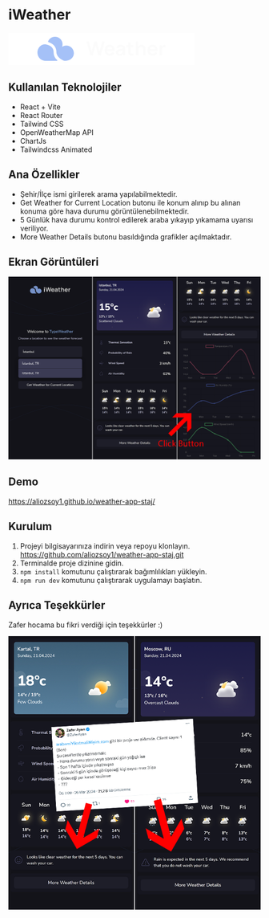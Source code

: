 # iWeather

![Weather App Screenshot](./src/images/logo.svg)

## Kullanılan Teknolojiler

- React + Vite
- React Router
- Tailwind CSS
- OpenWeatherMap API
- ChartJs
- Tailwindcss Animated

## Ana Özellikler

- Şehir/İlçe ismi girilerek arama yapılabilmektedir.
- Get Weather for Current Location butonu ile konum alınıp bu alınan konuma göre hava durumu görüntülenebilmektedir.
- 5 Günlük hava durumu kontrol edilerek araba yıkayıp yıkamama uyarısı veriliyor.
- More Weather Details butonu basıldığında grafikler açılmaktadır.

## Ekran Görüntüleri

![Screenshot 1](./public/screenshots/screenshots-app.png)

## Demo

https://aliozsoy1.github.io/weather-app-staj/

## Kurulum

1. Projeyi bilgisayarınıza indirin veya repoyu klonlayın. https://github.com/aliozsoy1/weather-app-staj.git
2. Terminalde proje dizinine gidin.
3. `npm install` komutunu çalıştırarak bağımlılıkları yükleyin.
4. `npm run dev` komutunu çalıştırarak uygulamayı başlatın.

## Ayrıca Teşekkürler

Zafer hocama bu fikri verdiği için teşekkürler :)

![Screenshot 2](./public/screenshots/zafer-hoca-arac-yikama.png)
